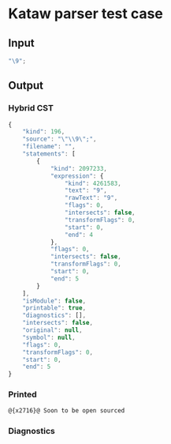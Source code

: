 # Kataw parser test case

## Input

`````js
"\9";
`````

## Output

### Hybrid CST


```javascript
{
    "kind": 196,
    "source": "\"\\9\";",
    "filename": "",
    "statements": [
        {
            "kind": 2097233,
            "expression": {
                "kind": 4261583,
                "text": "9",
                "rawText": "9",
                "flags": 0,
                "intersects": false,
                "transformFlags": 0,
                "start": 0,
                "end": 4
            },
            "flags": 0,
            "intersects": false,
            "transformFlags": 0,
            "start": 0,
            "end": 5
        }
    ],
    "isModule": false,
    "printable": true,
    "diagnostics": [],
    "intersects": false,
    "original": null,
    "symbol": null,
    "flags": 0,
    "transformFlags": 0,
    "start": 0,
    "end": 5
}
```

  
### Printed


```javascript
@{x2716}@ Soon to be open sourced
```

  
### Diagnostics


```javascript

```

